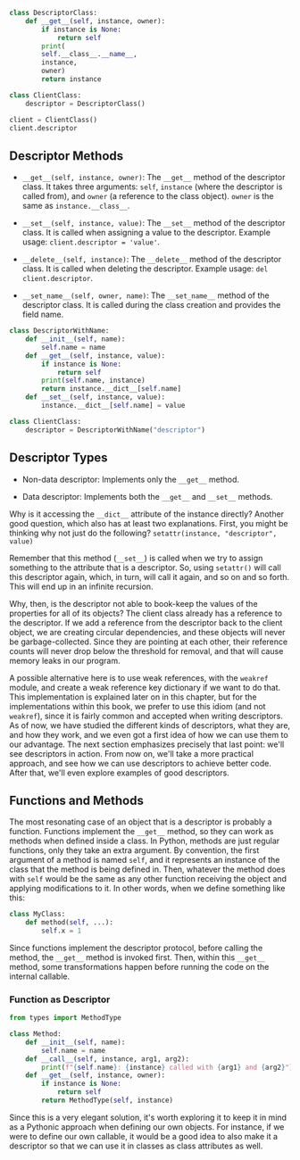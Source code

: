 ```python
class DescriptorClass:
    def __get__(self, instance, owner):
        if instance is None:
            return self
        print(
        self.__class__.__name__,
        instance,
        owner)
        return instance

class ClientClass:
    descriptor = DescriptorClass()

client = ClientClass()
client.descriptor
```

## Descriptor Methods

- `__get__(self, instance, owner)`: The `__get__` method of the descriptor class. It takes three arguments: `self`, `instance` (where the descriptor is called from), and `owner` (a reference to the class object). `owner` is the same as `instance.__class__`.

- `__set__(self, instance, value)`: The `__set__` method of the descriptor class. It is called when assigning a value to the descriptor. Example usage: `client.descriptor = 'value'`.

- `__delete__(self, instance)`: The `__delete__` method of the descriptor class. It is called when deleting the descriptor. Example usage: `del client.descriptor`.

- `__set_name__(self, owner, name)`: The `__set_name__` method of the descriptor class. It is called during the class creation and provides the field name.

```python
class DescriptorWithName:
    def __init__(self, name):
        self.name = name
    def __get__(self, instance, value):
        if instance is None:
            return self
        print(self.name, instance)
        return instance.__dict__[self.name]
    def __set__(self, instance, value):
        instance.__dict__[self.name] = value

class ClientClass:
    descriptor = DescriptorWithName("descriptor")
```

## Descriptor Types

- Non-data descriptor: Implements only the `__get__` method.

- Data descriptor: Implements both the `__get__` and `__set__` methods.

Why is it accessing the `__dict__` attribute of the instance directly? Another good question, which also has at least two explanations. First, you might be thinking why not just do the following? `setattr(instance, "descriptor", value)`

Remember that this method (`__set__`) is called when we try to assign something to the attribute that is a descriptor. So, using `setattr()` will call this descriptor again, which, in turn, will call it again, and so on and so forth. This will end up in an infinite recursion.

Why, then, is the descriptor not able to book-keep the values of the properties for all of its objects? The client class already has a reference to the descriptor. If we add a reference from the descriptor back to the client object, we are creating circular dependencies, and these objects will never be garbage-collected. Since they are pointing at each other, their reference counts will never drop below the threshold for removal, and that will cause memory leaks in our program.

A possible alternative here is to use weak references, with the `weakref` module, and create a weak reference key dictionary if we want to do that. This implementation is explained later on in this chapter, but for the implementations within this book, we prefer to use this idiom (and not `weakref`), since it is fairly common and accepted when writing descriptors. As of now, we have studied the different kinds of descriptors, what they are, and how they work, and we even got a first idea of how we can use them to our advantage. The next section emphasizes precisely that last point: we'll see descriptors in action. From now on, we'll take a more practical approach, and see how we can use descriptors to achieve better code. After that, we'll even explore examples of good descriptors.

## Functions and Methods

The most resonating case of an object that is a descriptor is probably a function. Functions implement the `__get__` method, so they can work as methods when defined inside a class. In Python, methods are just regular functions, only they take an extra argument. By convention, the first argument of a method is named `self`, and it represents an instance of the class that the method is being defined in. Then, whatever the method does with `self` would be the same as any other function receiving the object and applying modifications to it. In other words, when we define something like this:

```python
class MyClass:
    def method(self, ...):
        self.x = 1
```

Since functions implement the descriptor protocol, before calling the method, the `__get__` method is invoked first. Then, within this `__get__` method, some transformations happen before running the code on the internal callable.

### Function as Descriptor

```python
from types import MethodType

class Method:
    def __init__(self, name):
        self.name = name
    def __call__(self, instance, arg1, arg2):
        print(f"{self.name}: {instance} called with {arg1} and {arg2}")
    def __get__(self, instance, owner):
        if instance is None:
            return self
        return MethodType(self, instance)
```

Since this is a very elegant solution, it's worth exploring it to keep it in mind as a Pythonic approach when defining our own objects. For instance, if we were to define our own callable, it would be a good idea to also make it a descriptor so that we can use it in classes as class attributes as well.
```

